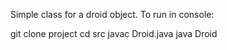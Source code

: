 Simple class for a droid object.
To run in console:

git clone project
cd src
javac Droid.java
java Droid
